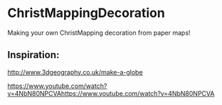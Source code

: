# ChristMappingDecoration
Making your own ChristMapping decoration from paper maps! 


## Inspiration:

http://www.3dgeography.co.uk/make-a-globe

https://www.youtube.com/watch?v=4NbN80NPCVAhttps://www.youtube.com/watch?v=4NbN80NPCVA

